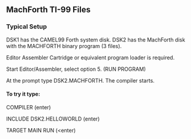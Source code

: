 ## MachForth TI-99 Files

### Typical Setup

DSK1  has the CAMEL99 Forth system disk.
DSK2  has the MachForth disk with the MACHFORTH binary program (3 files).

Editor Assembler Cartridge or equivalent program loader is required.

Start Editor/Assembler, select option 5.
(RUN PROGRAM)

At the prompt type DSK2.MACHFORTH.
The compiler starts.

#### To try it type:

COMPILER (enter)

INCLUDE DSK2.HELLOWORLD (enter)

TARGET MAIN RUN (<enter)
